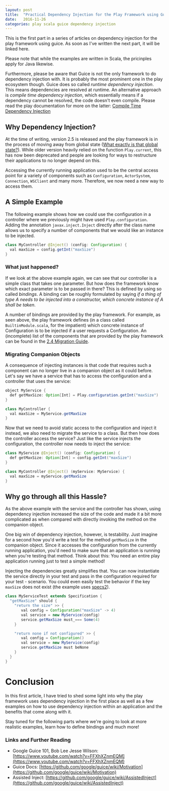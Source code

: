 ```yaml
---
layout: post
title:  "Practical Dependency Injection for the Play Framework using Guice: Part 1"
date:   2016-11-26
categories: play scala guice dependency injection
---
```


This is the first part in a series of articles on dependency injection for the play framework using guice. As soon as I've written the next part, it will be linked here.

Please note that while the examples are written in Scala, the pricinples apply for Java likewise.

Furthermore, please be aware that Guice is not the only framework to do dependency injection with. It is probably the most prominent one in the play ecosystem though. Guice does so called *runtime dependency injection*. This means dependencies are resolved at runtime. An alternative approach is *compile time dependency injection*, which essentially means if a dependency cannot be resolved, the code doesn't even compile.  Please read the play documentation for more on the latter: [Compile Time Dependency Injection](https://www.playframework.com/documentation/2.5.x/ScalaCompileTimeDependencyInjection)

## Why Dependency Injection?
At the time of writing, version 2.5 is released and the play framework is in the process of moving away from global state ([What exactly is that global state?](http://stackoverflow.com/a/40799224/1080523)). While older version heavily relied on the function `Play.current`, this has now been deprecated and people are looking for ways to restructure their applications to no longer depend on this.

Accessing the currently running application used to be the central access point for a variety of components such as `Configuration`, `ActorSystem`, `Connection`, `WSClient` and many more. Therefore, we now need a new way to access them.

## A Simple Example
The following example shows how we could use the configuration in a controller where we previously might have used `Play.configuration`. Adding the annotation `javax.inject.Inject` directly after the class name allows us to specify a number of components that we would like an instance to be injected.

```java
class MyController @Inject() (config: Configuration) {
  val maxSize = config.getInt("maxSize")
}
```

### What just happened?
If we look at the above example again, we can see that our controller is a simple class that takes one parameter. But how does the framework know which exact parameter is to be passed in there? This is defined by using so called *bindings*. A binding can be roughly formulated by saying *if a thing of type A needs to be injected into a constructor, which concrete instance of A shall be taken*.

A number of bindings are provided by the play framework. For example, as seen above, the play framework defines (in a class called `BuiltinModule.scala`, for the impatient) which concrete instance of Configuration is to be injected if a user requests a Configuration. An (incomplete) list of the components that are provided by the play framework can be found in the [2.4 Migration Guide](https://www.playframework.com/documentation/2.4.x/Migration24#Dependency-Injected-Components).

### Migrating Companion Objects
A consequence of injecting instances is that code that requires such a component can no longer live in a companion object as it could before. Let's say we have a service that has to access the configuration and a controller that uses the service:
```java
object MyService {
  def getMaxSize: Option[Int] = Play.configuration.getInt("maxSize")
}

class MyController {
  val maxSize = MyService.getMaxSize 
}
```
Now that we need to avoid static access to the configuration and inject it instead, we also need to migrate the service to a class. But then how does the controller access the service? Just like the service injects the configuration, the controller now needs to inject the service:
```java
class MyService @Inject() (config: Configuration) {
  def getMaxSize: Option[Int] = config.getInt("maxSize")
}

class MyController @Inject() (myService: MyService) {
  val maxSize = myService.getMaxSize
}
```

## Why go through all this Hassle?
As the above example with the service and the controller has shown, using dependency injection increased the size of the code and made it a bit more complicated as when compared with directly invoking the method on the companion object.

One big win of dependency injection, however, is testability. Just imagine for a second how you'd write a test for the method `getMaxSize` in the companion object. Since it accesses the configuration from the currently running application, you'd need to make sure that an application is running when you're testing that method. Think about this: You need an entire play application running just to test a simple method!

Injecting the dependencies greatly simplifies that. You can now instantiate the service directly in your test and pass in the configuration required for your test - scenario. You could even easily test the behavior if the key `maxSize` does not exist (the example uses [specs2](http://etorreborre.github.io/specs2/)).
```java
class MyServiceTest extends Specification {
  "getMaxSize" should {
    "return the size" >> {
       val config = Configuration("maxSize" -> 4)
       val service = new MyService(config)
       service.getMaxSize must_=== Some(4)
    }

    "return none if not configured" >> {
       val config = Configuration()
       val service = new MyService(config)
       service.getMaxSize must beNone
    }
  }
}
```

# Conclusion
In this first article, I have tried to shed some light into why the play framework uses dependency injection in the first place as well as a few examples on how to use dependency injection within an application and the benefits that come along with it.

Stay tuned for the following parts where we're going to look at more realistic examples, learn how to define bindings and much more!


### Links and Further Reading
* Google Guice 101, Bob Lee Jesse Wilson: [https://www.youtube.com/watch?v=FFXhXZnmEQM](https://www.youtube.com/watch?v=FFXhXZnmEQM)
* Guice Docs: [https://github.com/google/guice/wiki/Motivation](https://github.com/google/guice/wiki/Motivation)
* Assisted Inject: [https://github.com/google/guice/wiki/AssistedInject](https://github.com/google/guice/wiki/AssistedInject)
